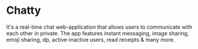# Chatty
It's a real-time chat web-application that  allows users to communicate with each other in  private. The app features instant messaging, image sharing, emoji sharing, dp, active-inactive users, read receipts &amp; many more.
